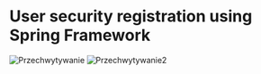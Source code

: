 ﻿# User security registration using Spring Framework 
![Przechwytywanie](https://user-images.githubusercontent.com/76729568/223156692-80e75a75-3cfe-438f-ab5a-899c8d1aefcf.PNG)
![Przechwytywanie2](https://user-images.githubusercontent.com/76729568/223156318-3e340582-37ed-4e67-9afa-a7fe48013b4b.PNG)

